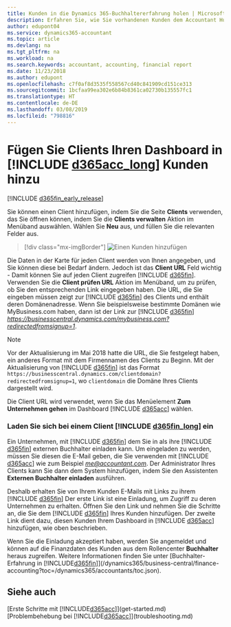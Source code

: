 ```yaml
---
title: Kunden in die Dynamics 365-Buchhaltererfahrung holen | Microsoft Docs
description: Erfahren Sie, wie Sie vorhandenen Kunden dem Accountant Hub für Dynamics 365 hinzufügen.
author: edupont04
ms.service: dynamics365-accountant
ms.topic: article
ms.devlang: na
ms.tgt_pltfrm: na
ms.workload: na
ms.search.keywords: accountant, accounting, financial report
ms.date: 11/23/2018
ms.author: edupont
ms.openlocfilehash: c7f0af8d3535f558567cd40c841909cd151ce313
ms.sourcegitcommit: 1bcfaa99ea302e6b84b8361ca02730b135557fc1
ms.translationtype: HT
ms.contentlocale: de-DE
ms.lasthandoff: 03/08/2019
ms.locfileid: "798816"
---
```

# <a name="add-clients-to-your-dashboard-in-include-d365acclongincludesd365acclongmdmd"></a>Fügen Sie Clients Ihren Dashboard in [!INCLUDE [d365acc_long](includes/d365acc_long_md.md)] Kunden hinzu
[!INCLUDE [d365fin_early_release](includes/d365fin_early_release.md.md)]

Sie können einen Client hinzufügen, indem Sie die Seite **Clients** verwenden, das Sie öffnen können, indem Sie die **Clients verwalten** Aktion im Menüband auswählen. Wählen Sie **Neu** aus, und füllen Sie die relevanten Felder aus.  

> [!div class="mx-imgBorder"]
> ![Einen Kunden hinzufügen](./media/accountant-add-client/manage-client.png)

Die Daten in der Karte für jeden Client werden von Ihnen angegeben, und Sie können diese bei Bedarf ändern. Jedoch ist das **Client URL** Feld wichtig - Damit können Sie auf jeden Client zugreifen [!INCLUDE [d365fin](includes/d365fin_md.md)]. Verwenden Sie die **Client prüfen URL** Aktion im Menüband, um zu prüfen, ob Sie den entsprechenden Link eingegeben haben. Die URL, die Sie eingeben müssen zeigt zur [!INCLUDE [d365fin](includes/d365fin_md.md)] des Clients und enthält deren Domänenadresse. Wenn Sie beispielsweise bestimmte Domänen wie MyBusiness.com haben, dann ist der Link zur [!INCLUDE [d365fin](includes/d365fin_md.md)] *https://businesscentral.dynamics.com/mybusiness.com?redirectedfromsignup=1*.  

> [!NOTE]
>  Vor der Aktualisierung im Mai 2018 hatte die URL, die Sie festgelegt haben, ein anderes Format mit dem Firmennamen des Clients zu Beginn. Mit der Aktualisierung von [!INCLUDE [d365fin](includes/d365fin_md.md)] ist das Format ```https://businesscentral.dynamics.com/clientdomain?redirectedfromsignup=1```, wo ```clientdomain``` die Domäne Ihres Clients dargestellt wird.  

Die Client URL wird verwendet, wenn Sie das Menüelement **Zum Unternehmen gehen** im Dashboard [!INCLUDE [d365acc](includes/d365acc_md.md)] wählen.  

### <a name="get-invited-to-a-clients-include-d365finlongincludesd365finlongmdmd"></a>Laden Sie sich bei einem Client [!INCLUDE [d365fin_long](includes/d365fin_long_md.md)] ein
Ein Unternehmen, mit [!INCLUDE [d365fin](includes/d365fin_md.md)] dem Sie in als ihre [!INCLUDE [d365fin](includes/d365fin_md.md)] externen Buchhalter einladen kann. Um eingeladen zu werden, müssen Sie diesen die E-Mail geben, die Sie verwenden mit [!INCLUDE [d365acc](includes/d365acc_md.md)] wie zum Beispiel <em>me@accountant.com</em>. Der Administrator Ihres Clients kann Sie dann dem System hinzufügen, indem Sie den Assistenten **Externen Buchhalter einladen** ausführen.  

Deshalb erhalten Sie von Ihrem Kunden E-Mails mit Links zu ihrem [!INCLUDE [d365fin](includes/d365fin_md.md)] Der erste Link ist eine Einladung, um Zugriff zu deren Unternehmen zu erhalten. Öffnen Sie den Link und nehmen Sie die Schritte an, die Sie dem [!INCLUDE [d365fin](includes/d365fin_md.md)] Ihres Kunden hinzufügen. Der zweite Link dient dazu, diesen Kunden Ihrem Dashboard in [!INCLUDE [d365acc](includes/d365acc_md.md)] hinzufügen, wie oben beschrieben.  

Wenn Sie die Einladung akzeptiert haben, werden Sie angemeldet und können auf die Finanzdaten des Kunden aus dem Rollencenter **Buchhalter** heraus zugreifen. Weitere Informationen finden Sie unter [Buchhalter-Erfahrung in [!INCLUDE[d365fin](includes/d365fin_md.md)]](/dynamics365/business-central/finance-accounting?toc=/dynamics365/accountants/toc.json).  

## <a name="see-also"></a>Siehe auch
[Erste Schritte mit [!INCLUDE[d365acc](includes/d365acc_md.md)]](get-started.md)  
[Problembehebung bei [!INCLUDE[d365acc](includes/d365acc_md.md)]](troubleshooting.md)  
